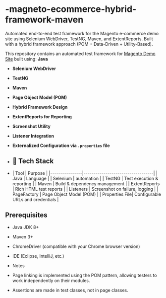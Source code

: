 # -magneto-ecommerce-hybrid-framework-maven
Automated end-to-end test framework for the Magento e-commerce demo site using Selenium WebDriver, TestNG, Maven, and ExtentReports. Built with a hybrid framework approach (POM + Data-Driven + Utility-Based).


This repository contains an automated test framework for [Magento Demo Site](https://magento.softwaretestingboard.com/) built using: **Java**

- **Selenium WebDriver**
    
- **TestNG**
    
- **Maven**
    
- **Page Object Model (POM)**
    
- **Hybrid Framework Design**
    
- **ExtentReports for Reporting**
    
- **Screenshot Utility**
    
- **Listener Integration**
    
- **Externalized Configuration via `.properties` file**
    
- ## 🔧 Tech Stack
    
    [](https://github.com/supriyamg2612/magneto-ecommerce-hybrid-framework-maven#-tech-stack)
    
- | Tool | Purpose | |----------------|-----------------------------------| | Java | Language | | Selenium | automation | | TestNG | Test execution & reporting | | Maven | Build & dependency management | | ExtentReports | Rich HTML test reports | | Listeners | Screenshot on failure, logging | | PageFactory | Page Object Model (POM) | | Properties File| Configurable URLs and credentials |
    

## Prerequisites

[](https://github.com/supriyamg2612/magneto-ecommerce-hybrid-framework-maven#prerequisites)

- Java JDK 8+
    
- Maven 3+
    
- ChromeDriver (compatible with your Chrome browser version)
    
- IDE (Eclipse, IntelliJ, etc.)
    
- Notes
    
- Page linking is implemented using the POM pattern, allowing testers to work independently on their modules.
    
- Assertions are made in test classes, not in page classes.
